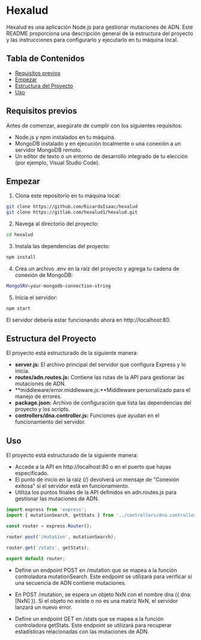 # Hexalud

Hexalud es una aplicación Node.js para gestionar mutaciones de ADN. Este README proporciona una descripción general de la estructura del proyecto y las instrucciones para configurarlo y ejecutarlo en tu máquina local.

## Tabla de Contenidos

- [Requisitos previos](#requisitos-previos)
- [Empezar](#empezar)
- [Estructura del Proyecto](#estructura-del-proyecto)
- [Uso](#uso)

## Requisitos previos

Antes de comenzar, asegúrate de cumplir con los siguientes requisitos:

- Node.js y npm instalados en tu máquina.
- MongoDB instalado y en ejecución localmente o una conexión a un servidor MongoDB remoto.
- Un editor de texto o un entorno de desarrollo integrado de tu elección (por ejemplo, Visual Studio Code).

## Empezar

1. Clona este repositorio en tu máquina local:

```bash
git clone https://github.com/RicardoIsaac/hexalud
git clone https://gitlab.com/hexalud1/hexalud.git
```
2. Navega al directorio del proyecto:

```bash
cd hexalud
```
3. Instala las dependencias del proyecto:
```bash
npm install
```
4. Crea un archivo .env en la raíz del proyecto y agrega tu cadena de conexión de MongoDB:
```bash
MongoSRV=your-mongodb-connection-string
```
5. Inicia el servidor:

```bash
npm start
```
El servidor debería estar funcionando ahora en http://localhost:80.

## Estructura del Proyecto

El proyecto está estructurado de la siguiente manera:

- **server.js:** El archivo principal del servidor que configura Express y lo inicia.
- **routes/adn.routes.js:** Contiene las rutas de la API para gestionar las mutaciones de ADN.
- **middleware/error.middleware.js:**Middleware personalizado para el manejo de errores.
- **package.json:** Archivo de configuración que lista las dependencias del proyecto y los scripts.
- **controllers/dna.controller.js:**  Funciones que ayudan en el funcionamiento del servidor.

## Uso

El proyecto está estructurado de la siguiente manera:

- Accede a la API en http://localhost:80 o en el puerto que hayas especificado.
- El punto de inicio en la raíz (/) devolverá un mensaje de "Conexión exitosa" si el servidor está en funcionamiento.
- Utiliza los puntos finales de la API definidos en adn.routes.js para gestionar las mutaciones de ADN.

```javascript
import express from 'express';
import { mutationSearch, getStats } from '../controllers/dna.controller.js';

const router = express.Router();

router.post('/mutation', mutationSearch);

router.get('/stats', getStats);

export default router;
```

- Define un endpoint POST en /mutation que se mapea a la función controladora mutationSearch. Este endpoint se utilizará para verificar si una secuencia de ADN contiene mutaciones.

- En POST /mutation, se espera un objeto NxN con el nombre dna ({ dna: [NxN] }). Si el objeto no existe o no es una matriz NxN, el servidor lanzará un nuevo error.

- Define un endpoint GET en /stats que se mapea a la función controladora getStats. Este endpoint se utilizará para recuperar estadísticas relacionadas con las mutaciones de ADN.